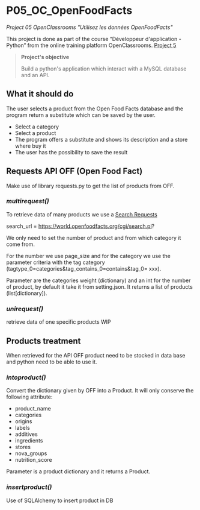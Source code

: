 # P05_OC_OpenFoodFacts
_Project 05 OpenClassrooms "Utilisez les données OpenFoodFacts"_

This project is done as part of the course “Développeur d'application - Python”
from the online training platform OpenClassrooms.
[Project 5](https://openclassrooms.com/fr/projects/157/assignment)

>__Project's objective__
>
>Build a python's application which interact with a MySQL database and an API.

## What it should do

The user selects a product from the Open Food Facts database and the program
return a substitute which can be saved by the user.

* Select a category
* Select a product
* The program offers a substitute and shows its description and a store where buy it
* The user has the possibility to save the result
## Requests API OFF (Open Food Fact)

Make use of library requests.py to get the list of products from OFF.

### _multirequest()_
To retrieve data of many products we use a
[Search Requests](https://documenter.getpostman.com/view/8470508/SVtN3Wzy#58efae40-73c3-4907-9a88-785faff6ffb1)

search_url = https://world.openfoodfacts.org/cgi/search.pl?

We only need to set the number of product and from which category it come from.

For the number we use page_size and for the category we use the parameter
criteria with the tag category
(tagtype_0=categories&tag_contains_0=contains&tag_0= xxx).

Parameter are the categories weight (dictionary) and an int for the number of product, by default it take it from setting.json.
It returns a list of products (list[dictionary]).

### _unirequest()_
retrieve data of one specific products WIP

## Products treatment
When retrieved for the API OFF product need to be stocked in data base and python need to be able to use it.

### _intoproduct()_
Convert the dictionary given by OFF into a Product.
It will only conserve the following attribute:
* product_name
* categories
* origins
* labels
* additives
* ingredients
* stores
* nova_groups
* nutrition_score

Parameter is a product dictionary and it returns a Product.

### _insertproduct()_
Use of SQLAlchemy to insert product in DB